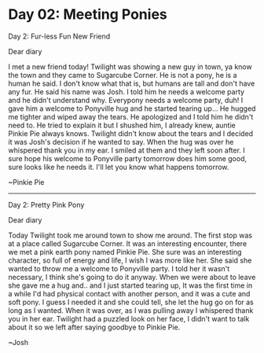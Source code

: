 # Day 02: Meeting Ponies

Day 2: Fur-less Fun New Friend

Dear diary

I met a new friend today! Twilight was showing a new guy in town, ya know the town and they came to Sugarcube Corner. He is not a pony, he is a human he said. I don't know what that is, but humans are tall and don't have any fur. He said his name was Josh. I told him he needs a welcome party and he didn't understand why. Everypony needs a welcome party, duh! I gave him a welcome to Ponyville hug and he started tearing up… He hugged me tighter and wiped away the tears. He apologized and I told him he didn't need to. He tried to explain it but I shushed him, I already knew, auntie Pinkie Pie always knows. Twilight didn't know about the tears and I decided it was Josh's decision if he wanted to say. When the hug was over he whispered thank you in my ear. I smiled at them and they left soon after. I sure hope his welcome to Ponyville party tomorrow does him some good, sure looks like he needs it. I'll let you know what happens tomorrow.

~Pinkie Pie

***

Day 2: Pretty Pink Pony

Dear diary

Today Twilight took me around town to show me around. The first stop was at a place called Sugarcube Corner. It was an interesting encounter, there we met a pink earth pony named Pinkie Pie. She sure was an interesting character, so full of energy and life, I wish I was more like her. She said she wanted to throw me a welcome to Ponyville party. I told her it wasn't necessary, I think she's going to do it anyway. When we were about to leave she gave me a hug and.. and I just started tearing up,  It was the first time in a while I'd had physical contact with another person, and it was a cute and soft pony. I guess I needed it and she could tell, she let the hug go on for as long as I wanted. When it was over, as I was pulling away I whispered thank you in her ear. Twilight had a puzzled look on her face, I didn't want to talk about it so we left after saying goodbye to Pinkie Pie.

~Josh
